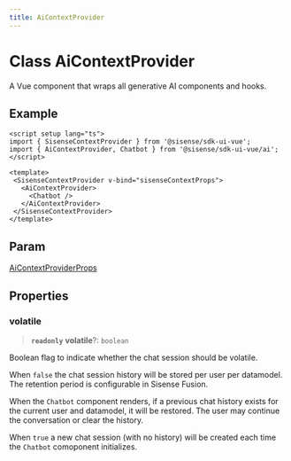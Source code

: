 ```yaml
---
title: AiContextProvider
---
```


# Class AiContextProvider

A Vue component that wraps all generative AI components and hooks.

## Example

```vue
<script setup lang="ts">
import { SisenseContextProvider } from '@sisense/sdk-ui-vue';
import { AiContextProvider, Chatbot } from '@sisense/sdk-ui-vue/ai';
</script>

<template>
 <SisenseContextProvider v-bind="sisenseContextProps">
   <AiContextProvider>
     <Chatbot />
   </AiContextProvider>
 </SisenseContextProvider>
</template>
```

## Param

[AiContextProviderProps](../interfaces/interface.AiContextProviderProps.md)

## Properties

### volatile

> **`readonly`** **volatile**?: `boolean`

Boolean flag to indicate whether the chat session should be volatile.

When `false` the chat session history will be stored per user per datamodel. The retention period is configurable in Sisense Fusion.

When the `Chatbot` component renders, if a previous chat history exists for the current user and datamodel, it will be restored. The user may continue the conversation or clear the history.

When `true` a new chat session (with no history) will be created each time the `Chatbot` comoponent initializes.

